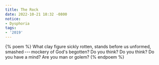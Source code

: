 ```yaml
---
title: The Rock
date: 2022-10-21 18:32 -0800
notice:
- Dysphoria
tags:
- '2019'
---
```

{% poem %}
What clay figure sickly rotten, stands before us
unformed, smashed&#x2009;---&#x2009;mockery of God's begotten?
Do you think? Do you think?
Do you have a mind?
Are you man or golem?
{% endpoem %}
